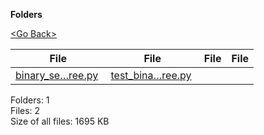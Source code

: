 **Folders**

[&lt;Go Back&gt;](../right.html)

<table><thead><tr class="header"><th><strong>File</strong></th><th><strong>File</strong></th><th><strong>File</strong></th><th><strong>File</strong></th></tr></thead><tbody><tr class="odd"><td><a href="binary_search_tree.py">binary_se…ree.py</a> </td><td><a href="test_binary_search_tree.py">test_bina…ree.py</a> </td><td></td><td></td></tr></tbody></table>

Folders: 1  
Files: 2  
Size of all files: 1695 KB
